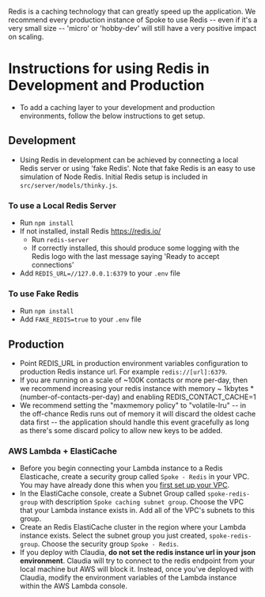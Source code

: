 Redis is a caching technology that can greatly speed up the application.  We recommend every
production instance of Spoke to use Redis -- even if it's a very small size -- 'micro' or 'hobby-dev'
will still have a very positive impact on scaling.

# Instructions for using Redis in Development and Production
- To add a caching layer to your development and production environments, follow the below instructions to get setup.

## Development
- Using Redis in development can be achieved by connecting a local Redis server or using 'fake Redis'. Note that fake Redis is an easy to use simulation of Node Redis. Initial Redis setup is included in `src/server/models/thinky.js`.

### To use a Local Redis Server
  - Run `npm install`
  - If not installed, install Redis https://redis.io/
    - Run `redis-server`
    - If correctly installed, this should produce some logging with the Redis logo with the last message saying 'Ready to accept connections'
  - Add `REDIS_URL=//127.0.0.1:6379` to your `.env` file


### To use Fake Redis
  - Run `npm install`
  - Add `FAKE_REDIS=true` to your `.env` file

## Production
- Point REDIS_URL in production environment variables configuration to production Redis instance url. For example `redis://[url]:6379`.
- If you are running on a scale of ~100K contacts or more per-day, then we recommend increasing your redis instance with memory ~ 1kbytes * (number-of-contacts-per-day) and enabling REDIS_CONTACT_CACHE=1
- We recommend setting the "maxmemory policy" to "volatile-lru" -- in the off-chance Redis runs out of memory it will discard the oldest cache data first -- the application should handle this event gracefully as long as there's some discard policy to allow new keys to be added.

### AWS Lambda + ElastiCache
- Before you begin connecting your Lambda instance to a Redis Elasticache, create a security group called `Spoke - Redis` in your VPC. You may have already done this when you [first set up your VPC](#https://github.com/MoveOnOrg/Spoke/blob/main/docs/DEPLOYING_AWS_LAMBDA.md#vpc).  
- In the ElastiCache console, create a Subnet Group called `spoke-redis-group` with description `Spoke caching subnet group`. Choose the VPC that your Lambda instance exists in. Add all of the VPC's subnets to this group.
- Create an Redis ElastiCache cluster in the region where your Lambda instance exists. Select the subnet group you just created, `spoke-redis-group`. Choose the security group `Spoke - Redis`.
- If you deploy with Claudia, **do not set the redis instance url in your json environment**. Claudia will try to connect to the redis endpoint from your local machine but AWS will block it. Instead, once you've deployed with Claudia, modify the environment variables of the Lambda instance within the AWS Lambda console.
